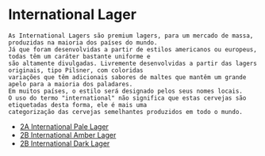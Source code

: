 # International Lager

```
As International Lagers são premium lagers, para um mercado de massa, produzidas na maioria dos países do mundo. 
Já que foram desenvolvidas a partir de estilos americanos ou europeus, todas têm um caráter bastante uniforme e 
são altamente divulgadas. Livremente desenvolvidas a partir das lagers originais, tipo Pilsner, com coloridas 
variações que têm adicionais sabores de maltes que mantêm um grande apelo para a maioria dos paladares. 
Em muitos países, o estilo será designado pelos seus nomes locais. 
O uso do termo "international" não significa que estas cervejas são etiquetadas desta forma, ele é mais uma 
categorização das cervejas semelhantes produzidos em todo o mundo.
```

* [2A International Pale Lager](2a.md)
* [2B International Amber Lager](2b.md)
* [2B International Dark Lager](2c.md)
